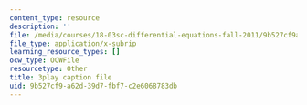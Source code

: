 ```yaml
---
content_type: resource
description: ''
file: /media/courses/18-03sc-differential-equations-fall-2011/9b527cf9a62d39d7fbf7c2e6068783db_yD0_EQLxHcw.srt
file_type: application/x-subrip
learning_resource_types: []
ocw_type: OCWFile
resourcetype: Other
title: 3play caption file
uid: 9b527cf9-a62d-39d7-fbf7-c2e6068783db
---
```

